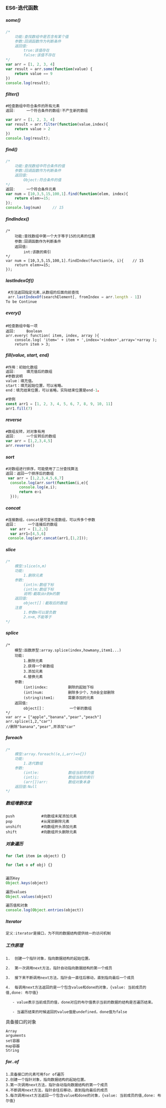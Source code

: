 ### ES6-迭代函数

##### some()

```js
/* 
    功能:查找数组中是否含有某个值
    参数:回调函数作为判断条件
    返回值:
        true:该值存在
        false:该值不存在
*/
var arr = [1, 2, 3, 4]
var result = arr.some(function(value) {
    return value == 9
})
console.log(result);
```

##### filter()

```js
#检查数组中符合条件的所有元素
返回:		一个符合条件的数组!不产生新的数组

var arr = [1, 2, 3, 4]
var result = arr.filter(function(value,index){
    return value > 2
})
console.log(result);
```

##### find()

```js
/* 
	功能:查找数组中符合条件的值
	参数:回调函数作为判断条件
	返回值:
		Object:符合条件的值
*/
返回:		一个符合条件元素
var num = [10,3,5,15,100,1].find(function(elem, index){    
    return elem>=15;
});
console.log(num)     // 15
```

##### findIndex() 

```JS
/* 
	功能:查找数组中第一个大于等于15的元素的位置
	参数:回调函数作为判断条件
	返回值:
		int:该数的索引
*/
var num = [10,3,5,15,100,1].findIndex(function(e, i){    // 15
    return elem>=15;
});
```

##### lastIndexOf()

```js
 #方法返回指定元素,从数组的后面向前查找
 arr.lastIndexOf(searchElement[, fromIndex = arr.length - 1])
To be Continue
```

##### every()

```JS
#检查数组中每一项
返回:		Boolean
arr.every( function( item, index, array ){ 
	console.log( 'item=' + item + ',index='+index+',array='+array ); 
    return item > 3; 
```

##### fill(value, start, end)

```js
#作用：初始化数组
返回:		填充值后的数组
#参数说明
value：填充值。
start：填充起始位置，可以省略。
end：填充结束位置，可以省略，实际结束位置是end-1。

#举例
const arr1 = [1, 2, 3, 4, 5, 6, 7, 8, 9, 10, 11]
arr1.fill(7)
```

##### reverse

```js
#数组反转，对对象有用
返回:		一个反转后的数组
var arr = [1,2,3,4,5]
arr.reverse()
```

##### sort

```js
#对数组进行排序，可能使用了二分查找算法
返回：返回一个排序后的数组
 var arr = [1,2,3,4,5,6,7]
  console.log(arr.sort(function(i,e){
	  console.log(e,i);
	  return e>i
  }));
```

##### concat

```js
#连接数组，concat是可变长度数组，可以传多个参数
返回：		一个连接后的数组
  var arr = [1,2,3]
  var arr1=[4,5,6]
 console.log(arr.concat(arr1,[1,2]));
```

##### slice

```js
/* 
	模型:slice(n,m)
	功能:
		1.删除元素
	参数:
		(int)n:数组下标
		(int)m:数组下标
		说明:截取从n到m的数
	返回值:
		object[]：截取后的数组
	注意
		1.参数m可以是负数
		2.n>m,不能等于
*/

```

##### splice

```JS
/* 
	模型:函数原型:array.splice(index,howmany,item1...)
	功能:
		1.删除元素
		2.获得一个新数组
		3.添加元素
		4.替换元素
	参数:
		(int)index:			删除的起始下标
		(int)num:			删除多少个，为0会全部删除
		(string)item1:		需要添加的元素
	返回值:
		object[]：			一个新的数组
*/
var arr = ["apple","banana","pear","peach"]
arr.splice(1,2,"car")
//删除"banana","pear",并添加"car"
```

##### foreach

```js
/* 
	模型:array.foreach((e,i,arr)=>{})
	功能:
		1.迭代数组
	参数:
		(int)e:				数组当前项的值
		(int)i:				数组当前的索引
		(arr[])arr:			数组对象本身
	返回值:Null
*/
```





##### 数组增删改查

```
push			#向数组末尾添加元素
pop				#从尾部删除元素
unshift			#向数组开头添加元素
shift			#向数组开头删除元素
```

##### 对象遍历

```js
for (let item in object) {}

for (let o of obj) {}


遍历Key
Object.keys(object) 	

遍历values
Object.values(object)	

遍历值和对象
console.log(Object.entries(object))
```



##### Iterator

```js
定义:iterator是接口，为不同的数据结构提供统一的访问机制
```

##### 工作原理

```
1.  创建一个指针对象，指向数据结构的起始位置。

2.  第一次调用next方法，指针自动指向数据结构的第一个成员

3.  接下来不断调用next方法，指针会一直往后移动，直到指向最后一个成员

4.  每调用next方法返回的是一个包含value和done的对象，{value: 当前成员的值,done: 布尔值}

   - value表示当前成员的值，done对应的布尔值表示当前的数据的结构是否遍历结束。

   - 当遍历结束的时候返回的value值是undefined，done值为false
```



具备接口的对象

```
Array
arguments
set容器
map容器
String
```

##### for..of

```
1.具备接口的元素可用for of遍历
2.创建一个指针对象，指向数据结构的起始位置。
3.第一次调用next方法，指针自动指向数据结构的第一个成员
4.不断调用next方法，指针会往后移动，直到指向最后的成员
5.每次调用next方法返回一个包含value和done的对象，{value: 当前成员的值,done: 布尔值}
```




